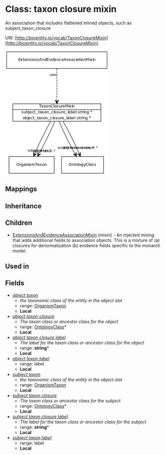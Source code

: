 # Class: taxon closure mixin


An association that includes flattened inlined objects, such as subject_taxon_closure

URI: [http://bioentity.io/vocab/TaxonClosureMixin](http://bioentity.io/vocab/TaxonClosureMixin)

![img](images/TaxonClosureMixin.png)
## Mappings

## Inheritance

## Children

 * [ExtensionsAndEvidenceAssociationMixin](ExtensionsAndEvidenceAssociationMixin.md) (mixin)  - An injected mixing that adds additional fields to association objects. This is a mixture of (a) closures for denormalization (b) evidence fields specific to the monarch model.
## Used in

## Fields

 * _[object taxon](object_taxon.md)_
    * _the taxonomic class of the entity in the object slot_
    * range: [OrganismTaxon](OrganismTaxon.md)
    * __Local__
 * _[object taxon closure](object_taxon_closure.md)_
    * _The taxon class or ancestor class for the object_
    * range: [OntologyClass](OntologyClass.md)*
    * __Local__
 * _[object taxon closure label](object_taxon_closure_label.md)_
    * _The label for the taxon class or ancestor class for the object_
    * range: **string***
    * __Local__
 * _[object taxon label](object_taxon_label.md)_
    * range: label
    * __Local__
 * _[subject taxon](subject_taxon.md)_
    * _the taxonomic class of the entity in the object slot_
    * range: [OrganismTaxon](OrganismTaxon.md)
    * __Local__
 * _[subject taxon closure](subject_taxon_closure.md)_
    * _The taxon class or ancestor class for the subject_
    * range: [OntologyClass](OntologyClass.md)*
    * __Local__
 * _[subject taxon closure label](subject_taxon_closure_label.md)_
    * _The label for the taxon class or ancestor class for the subject_
    * range: **string***
    * __Local__
 * _[subject taxon label](subject_taxon_label.md)_
    * range: label
    * __Local__
